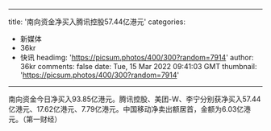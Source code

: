 
---
title: '南向资金净买入腾讯控股57.44亿港元'
categories: 
 - 新媒体
 - 36kr
 - 快讯
headimg: 'https://picsum.photos/400/300?random=7914'
author: 36kr
comments: false
date: Tue, 15 Mar 2022 09:41:03 GMT
thumbnail: 'https://picsum.photos/400/300?random=7914'
---

<div>   
南向资金今日净买入93.85亿港元。腾讯控股、美团-W、李宁分别获净买入57.44亿港元、17.62亿港元、7.79亿港元。中国移动净卖出额居首，金额为6.03亿港元。（第一财经）  
</div>
            